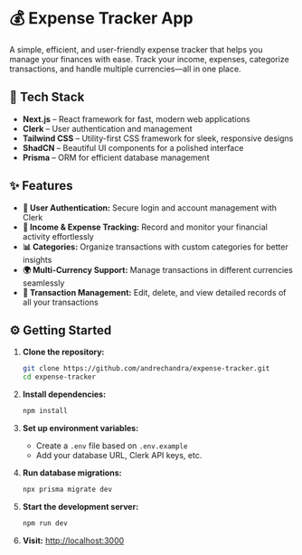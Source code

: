 # 💰 Expense Tracker App

A simple, efficient, and user-friendly expense tracker that helps you manage your finances with ease. Track your income, expenses, categorize transactions, and handle multiple currencies—all in one place.

## 🚀 Tech Stack

- **Next.js** – React framework for fast, modern web applications  
- **Clerk** – User authentication and management  
- **Tailwind CSS** – Utility-first CSS framework for sleek, responsive designs  
- **ShadCN** – Beautiful UI components for a polished interface  
- **Prisma** – ORM for efficient database management  

## ✨ Features

- **🔐 User Authentication:** Secure login and account management with Clerk  
- **💸 Income & Expense Tracking:** Record and monitor your financial activity effortlessly  
- **📊 Categories:** Organize transactions with custom categories for better insights  
- **🌍 Multi-Currency Support:** Manage transactions in different currencies seamlessly  
- **📁 Transaction Management:** Edit, delete, and view detailed records of all your transactions  

## ⚙️ Getting Started

1. **Clone the repository:**
   ```bash
   git clone https://github.com/andrechandra/expense-tracker.git
   cd expense-tracker
   ```

2. **Install dependencies:**
   ```bash
   npm install
   ```

3. **Set up environment variables:**
   - Create a `.env` file based on `.env.example`
   - Add your database URL, Clerk API keys, etc.

4. **Run database migrations:**
   ```bash
   npx prisma migrate dev
   ```

5. **Start the development server:**
   ```bash
   npm run dev
   ```

6. **Visit:** [http://localhost:3000](http://localhost:3000)


